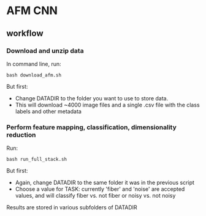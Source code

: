 # AFM CNN

## workflow

### Download and unzip data

In command line, run:

`bash download_afm.sh`

But first:
* Change DATADIR to the folder you want to use to store data.
* This will download ~4000 image files and a single .csv file with the class labels and other metadata

### Perform feature mapping, classification, dimensionality reduction

Run:

`bash run_full_stack.sh`

But first:
* Again, change DATADIR to the same folder it was in the previous script
* Choose a value for TASK: currently 'fiber' and 'noise' are accepted values, and will classify fiber vs. not fiber or noisy vs. not noisy

Results are stored in various subfolders of DATADIR
